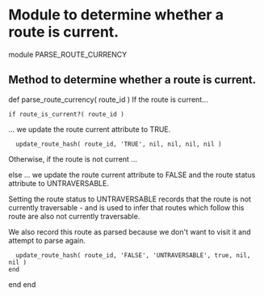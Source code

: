 # Module to determine whether a route is current.

module PARSE_ROUTE_CURRENCY
## Method to determine whether a route is current.

  def parse_route_currency( route_id )
If the route is current...

    if route_is_current?( route_id )
... we update the route current attribute to TRUE.

      update_route_hash( route_id, 'TRUE', nil, nil, nil, nil )
Otherwise, if the route is not current ...

  else
... we update the route current attribute to FALSE and the route status attribute to UNTRAVERSABLE.

Setting the route status to UNTRAVERSABLE records that the route is not currently traversable - and is used to infer that routes which follow this route are also not currently traversable.

We also record this route as parsed because we don't want to visit it and attempt to parse again.

      update_route_hash( route_id, 'FALSE', 'UNTRAVERSABLE', true, nil, nil )
    end
  end
end